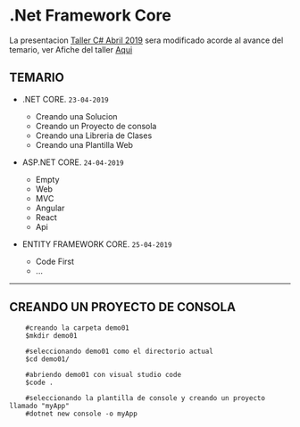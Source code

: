 # .Net Framework Core

La presentacion [Taller C# Abril 2019](https://github.com/dotnetcsharp-sucre/dotnetcore/blob/master/Taller%20C%23%20Abril%202019.pdf) sera modificado acorde al avance del temario, ver Afiche del taller [Aqui](https://github.com/dotnetcsharp-sucre/dotnetcore/blob/master/Afiche.png) 

## TEMARIO

* .NET CORE.  <code>23-04-2019</code>
    * Creando una Solucion
    * Creando un Proyecto de consola
    * Creando una Libreria de Clases
    * Creando una Plantilla Web

* ASP.NET CORE. <code>24-04-2019</code>
    * Empty
    * Web
    * MVC
    * Angular
    * React
    * Api

* ENTITY FRAMEWORK CORE. <code>25-04-2019</code>
    * Code First
    * ...

<hr>


## CREANDO UN PROYECTO DE CONSOLA

```ssh 
    #creando la carpeta demo01
    $mkdir demo01

    #seleccionando demo01 como el directorio actual
    $cd demo01/

    #abriendo demo01 con visual studio code
    $code .

    #seleccionando la plantilla de console y creando un proyecto llamado "myApp"
    #dotnet new console -o myApp
```
